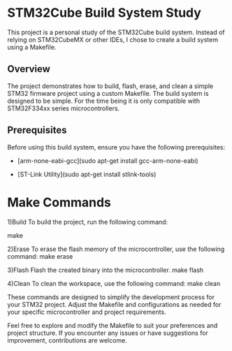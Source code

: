 # STM32Cube Build System Study

This project is a personal study of the STM32Cube build system. Instead of relying on STM32CubeMX or other IDEs, I chose to create a build system using a Makefile.

## Overview

The project demonstrates how to build, flash, erase, and clean a simple STM32 firmware project using a custom Makefile. The build system is designed to be simple.
For the time being it is only compatible with STM32F334xx series microcontrollers.

## Prerequisites

Before using this build system, ensure you have the following prerequisites:


- [arm-none-eabi-gcc](sudo apt-get install gcc-arm-none-eabi)

- [ST-Link Utility](sudo apt-get install stlink-tools)

# Make Commands

1)Build
To build the project, run the following command:

make

2)Erase
To erase the flash memory of the microcontroller, use the following command:
make erase

3)Flash
Flash the created binary into the microcontroller.
make flash

4)Clean
To clean the workspace, use the following command:
make clean


These commands are designed to simplify the development process for your STM32 project. Adjust the Makefile and configurations as needed for your specific microcontroller and project requirements.

Feel free to explore and modify the Makefile to suit your preferences and project structure. If you encounter any issues or have suggestions for improvement, contributions are welcome.


